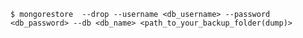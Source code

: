 <!-- usedin: [ _includes/_inlines/Tutorials/common/1970-09-26-manage-backups] - layout:code post: 1970-09-26-manage-backups_mongodb-database -->

```
$ mongorestore  --drop --username <db_username> --password <db_password> --db <db_name> <path_to_your_backup_folder(dump)>
```
